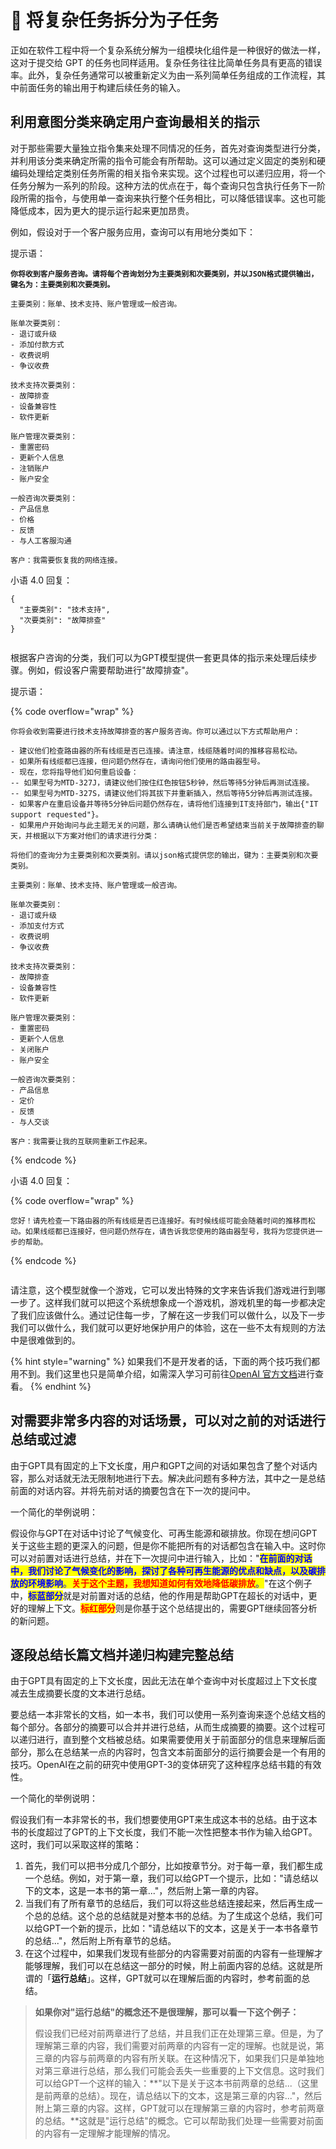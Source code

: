 # 🧩 将复杂任务拆分为子任务

正如在软件工程中将一个复杂系统分解为一组模块化组件是一种很好的做法一样，这对于提交给 GPT 的任务也同样适用。复杂任务往往比简单任务具有更高的错误率。此外，复杂任务通常可以被重新定义为由一系列简单任务组成的工作流程，其中前面任务的输出用于构建后续任务的输入。

## 利用意图分类来确定用户查询最相关的指示

对于那些需要大量独立指令集来处理不同情况的任务，首先对查询类型进行分类，并利用该分类来确定所需的指令可能会有所帮助。这可以通过定义固定的类别和硬编码处理给定类别任务所需的相关指令来实现。这个过程也可以递归应用，将一个任务分解为一系列的阶段。这种方法的优点在于，每个查询只包含执行任务下一阶段所需的指令，与使用单一查询来执行整个任务相比，可以降低错误率。这也可能降低成本，因为更大的提示运行起来更加昂贵。

例如，假设对于一个客户服务应用，查询可以有用地分类如下：

提示语：

<pre data-overflow="wrap"><code><strong>你将收到客户服务咨询。请将每个咨询划分为主要类别和次要类别，并以JSON格式提供输出，键名为：主要类别和次要类别。
</strong>
主要类别：账单、技术支持、账户管理或一般咨询。

账单次要类别：
- 退订或升级
- 添加付款方式
- 收费说明
- 争议收费

技术支持次要类别：
- 故障排查
- 设备兼容性
- 软件更新

账户管理次要类别：
- 重置密码
- 更新个人信息
- 注销账户
- 账户安全

一般咨询次要类别：
- 产品信息
- 价格
- 反馈
- 与人工客服沟通

客户：我需要恢复我的网络连接。
</code></pre>

小语 4.0 回复：

```
{
  "主要类别": "技术支持",
  "次要类别": "故障排查"
}
```

<figure><img src="../.gitbook/assets/image (19).png" alt=""><figcaption></figcaption></figure>

根据客户咨询的分类，我们可以为GPT模型提供一套更具体的指示来处理后续步骤。例如，假设客户需要帮助进行"故障排查"。

提示语：

{% code overflow="wrap" %}
```
你将会收到需要进行技术支持故障排查的客户服务咨询。你可以通过以下方式帮助用户：

- 建议他们检查路由器的所有线缆是否已连接。请注意，线缆随着时间的推移容易松动。
- 如果所有线缆都已连接，但问题仍然存在，请询问他们使用的路由器型号。
- 现在，您将指导他们如何重启设备：
-- 如果型号为MTD-327J，请建议他们按住红色按钮5秒钟，然后等待5分钟后再测试连接。
-- 如果型号为MTD-327S，请建议他们将其拔下并重新插入，然后等待5分钟后再测试连接。
- 如果客户在重启设备并等待5分钟后问题仍然存在，请将他们连接到IT支持部门，输出{"IT support requested"}。
- 如果用户开始询问与此主题无关的问题，那么请确认他们是否希望结束当前关于故障排查的聊天，并根据以下方案对他们的请求进行分类：

将他们的查询分为主要类别和次要类别。请以json格式提供您的输出，键为：主要类别和次要类别。

主要类别：账单、技术支持、账户管理或一般咨询。

账单次要类别：
- 退订或升级
- 添加支付方式
- 收费说明
- 争议收费

技术支持次要类别：
- 故障排查
- 设备兼容性
- 软件更新

账户管理次要类别：
- 重置密码
- 更新个人信息
- 关闭账户
- 账户安全

一般咨询次要类别：
- 产品信息
- 定价
- 反馈
- 与人交谈

客户：我需要让我的互联网重新工作起来。
```
{% endcode %}

小语 4.0 回复：

{% code overflow="wrap" %}
```
您好！请先检查一下路由器的所有线缆是否已连接好。有时候线缆可能会随着时间的推移而松动。如果线缆都已连接好，但问题仍然存在，请告诉我您使用的路由器型号，我将为您提供进一步的帮助。
```
{% endcode %}

<figure><img src="../.gitbook/assets/image (87).png" alt=""><figcaption></figcaption></figure>

请注意，这个模型就像一个游戏，它可以发出特殊的文字来告诉我们游戏进行到哪一步了。这样我们就可以把这个系统想象成一个游戏机，游戏机里的每一步都决定了我们应该做什么。通过记住每一步，了解在这一步我们可以做什么，以及下一步我们可以做什么，我们就可以更好地保护用户的体验，这在一些不太有规则的方法中是很难做到的。

{% hint style="warning" %}
如果我们不是开发者的话，下面的两个技巧我们都用不到。我们这里也只是简单介绍，如需深入学习可前往[OpenAI 官方文档](https://platform.openai.com/docs/guides/gpt-best-practices/tactic-summarize-long-documents-piecewise-and-construct-a-full-summary-recursively)进行查看。
{% endhint %}

## **对需要非常多内容的对话场景，可以对之前的对话进行总结或过滤**

由于GPT具有固定的上下文长度，用户和GPT之间的对话如果包含了整个对话内容，那么对话就无法无限制地进行下去。解决此问题有多种方法，其中之一是总结前面的对话内容。并将先前对话的摘要包含在下一次的提问中。

一个简化的举例说明：

假设你与GPT在对话中讨论了气候变化、可再生能源和碳排放。你现在想问GPT关于这些主题的更深入的问题，但是你不能把所有的对话都包含在输入中。这时你可以对前置对话进行总结，并在下一次提问中进行输入，比如："<mark style="color:blue;">**在前面的对话中，我们讨论了气候变化的影响，探讨了各种可再生能源的优点和缺点，以及碳排放的环境影响**</mark><mark style="color:blue;">。</mark><mark style="color:red;">**关于这个主题，我想知道如何有效地降低碳排放**</mark><mark style="color:blue;">。</mark>"在这个例子中，<mark style="color:blue;">**标蓝部分**</mark>就是对前置对话的总结，他的作用是帮助GPT在超长的对话中，更好的理解上下文。<mark style="color:red;">**标红部分**</mark>则是你基于这个总结提出的，需要GPT继续回答分析的新问题。

## **逐段总结长篇文档并递归构建完整总结**

由于GPT具有固定的上下文长度，因此无法在单个查询中对长度超过上下文长度减去生成摘要长度的文本进行总结。

要总结一本非常长的文档，如一本书，我们可以使用一系列查询来逐个总结文档的每个部分。各部分的摘要可以合并并进行总结，从而生成摘要的摘要。这个过程可以递归进行，直到整个文档被总结。如果需要使用关于前面部分的信息来理解后面部分，那么在总结某一点的内容时，包含文本前面部分的运行摘要会是一个有用的技巧。OpenAI在之前的研究中使用GPT-3的变体研究了这种程序总结书籍的有效性。

一个简化的举例说明：

假设我们有一本非常长的书，我们想要使用GPT来生成这本书的总结。由于这本书的长度超过了GPT的上下文长度，我们不能一次性把整本书作为输入给GPT。这时，我们可以采取这样的策略：

1. 首先，我们可以把书分成几个部分，比如按章节分。对于每一章，我们都生成一个总结。例如，对于第一章，我们可以给GPT一个提示，比如："请总结以下的文本，这是一本书的第一章..."，然后附上第一章的内容。
2. 当我们有了所有章节的总结后，我们可以将这些总结连接起来，然后再生成一个总的总结。这个总的总结就是对整本书的总结。为了生成这个总结，我们可以给GPT一个新的提示，比如："请总结以下的文本，这是关于一本书各章节的总结..."，然后附上所有章节的总结。
3. 在这个过程中，如果我们发现有些部分的内容需要对前面的内容有一些理解才能够理解，我们可以在总结这一部分的时候，附上前面内容的总结。这就是所谓的「**运行总结**」。这样，GPT就可以在理解后面的内容时，参考前面的总结。

> **如果你对"运行总结"的概念还不是很理解，那可以看一下这个例子：**
>
> 假设我们已经对前两章进行了总结，并且我们正在处理第三章。但是，为了理解第三章的内容，我们需要对前两章的内容有一定的理解。也就是说，第三章的内容与前两章的内容有所关联。在这种情况下，如果我们只是单独地对第三章进行总结，那么我们可能会丢失一些重要的上下文信息。这时我们可以给GPT一个这样的输入：**"以下是关于这本书前两章的总结...（这里是前两章的总结）。现在，请总结以下的文本，这是第三章的内容..."，然后附上第三章的内容。这样，GPT就可以在理解第三章的内容时，参考前两章的总结。**这就是"运行总结"的概念。它可以帮助我们处理一些需要对前面的内容有一定理解才能理解的情况。



